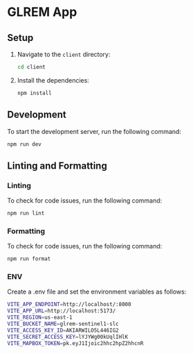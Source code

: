 # GLREM App

## Setup

1. Navigate to the `client` directory:

   ```bash
   cd client
   ```

2. Install the dependencies:

   ```bash
   npm install
   ```

## Development

To start the development server, run the following command:

```bash
npm run dev
```

## Linting and Formatting

### Linting

To check for code issues, run the following command:

```bash
npm run lint
```

### Formatting

To check for code issues, run the following command:

```bash
npm run format
```

### ENV

Create a .env file and set the environment variables as
follows:

```bash
VITE_APP_ENDPOINT=http://localhost/:8000
VITE_APP_URL=http://localhost:5173/
VITE_REGION=us-east-1
VITE_BUCKET_NAME=glrem-sentinel1-slc
VITE_ACCESS_KEY_ID=AKIARWILO5L446IG2
VITE_SECRET_ACCESS_KEY=lYJYWg00kUqlIHlK
VITE_MAPBOX_TOKEN=pk.eyJ1Ijoic2hhc2hpZ2hhcnR
```
